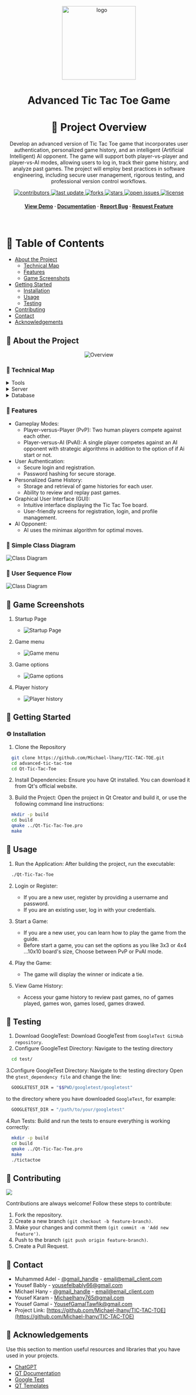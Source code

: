                     
  

<div align="center">

  <img src="TicTacToeLast - Copy/images/icon.png"   alt="logo" width="200" height="auto" />
  <h1>Advanced Tic Tac Toe Game</h1>
  
  <!-- Table of Contents -->
# :notebook_with_decorative_cover: Project Overview                                                          
  Develop an advanced version of Tic Tac Toe game that incorporates user authentication,
personalized game history, and an intelligent (Artificial Intelligent) AI opponent. The game will
support both player-vs-player and player-vs-AI modes, allowing users to log in, track their game
history, and analyze past games. The project will employ best practices in software
engineering, including secure user management, rigorous testing, and professional version
control workflows.
  
<!-- Badges -->
<p>
  <a href="https://github.com/Michael-lhany/TIC-TAC-TOE/graphs/contributors">
    <img src="https://img.shields.io/github/contributors/Michael-lhany/TIC-TAC-TOE" alt="contributors" />
  </a>
  <a href="">
    <img src="https://img.shields.io/github/last-commit/Michael-lhany/TIC-TAC-TOE" alt="last update" />
  </a>
  <a href="https://github.com/Michael-lhany/TIC-TAC-TOE/network/members">
    <img src="https://img.shields.io/github/forks/Michael-lhany/TIC-TAC-TOE" alt="forks" />
  </a>
  <a href="https://github.com/Michael-lhany/TIC-TAC-TOE/stargazers">
    <img src="https://img.shields.io/github/stars/Michael-lhany/TIC-TAC-TOE" alt="stars" />
  </a>
  <a href="https://github.com/Michael-lhany/TIC-TAC-TOE/issues/">
    <img src="https://img.shields.io/github/issues/Michael-lhany/TIC-TAC-TOE" alt="open issues" />
  </a>
  <a href="https://github.com/Michael-lhany/TIC-TAC-TOE/master/LICENSE">
    <img src="https://img.shields.io/github/license/Michael-lhany/TIC-TAC-TOE.svg" alt="license" />
  </a>
</p>
   
<h4>
    <a href="https://github.com/Michael-lhany/TIC-TAC-TOE/overview.gif">View Demo</a>
  <span> · </span>
    <a href="https://github.com/Michael-lhany/TIC-TAC-TOE/TicTacToe SRS.doc">Documentation</a>
  <span> · </span>
    <a href="https://github.com/Michael-lhany/TIC-TAC-TOE/issues/">Report Bug</a>
  <span> · </span>
    <a href="https://github.com/Michael-lhany/TIC-TAC-TOE/issues/">Request Feature</a>
  </h4>
</div>

<br />

<!-- Table of Contents -->
# :notebook_with_decorative_cover: Table of Contents                                                                                                    
- [About the Project](#star2-about-the-project)
  * [Technical Map](#space_invader-tech-stack)
  * [Features](#dart-features)
  * [Game Screenshots](#key-environment-variables)
- [Getting Started](#toolbox-getting-started)
  * [Installation](#gear-installation)
  * [Usage](#toolbox)
  * [Testing](#bangbang-prerequisites)
- [Contributing](#wave-contributing)
- [Contact](#handshake-contact)
- [Acknowledgements](#gem-acknowledgements)
  

<!-- About the Project -->
## :star2: About the Project

<div align="center">
  <img src="overview.gif" alt="Overview" />
</div>

<!-- Tools -->
### :space_invader: Technical Map

<details>
  <summary>Tools</summary>
  <ul>
    <li><a href="https://visualstudio.microsoft.com/">VisualStudio</a></li>
    <li><a href="https://www.jetbrains.com/clion/">CLion</a></li>
    <li><a href="https://www.qt.io/product/development-tools">GUI Framework: Qt</a></li>
    <li><a href="https://en.wikipedia.org/wiki/Google_Test">GoogleTest framework</a></li>
    <li><a href="https://doc.qt.io/qt-6/qmake-manual.html">Qmake</a></li>
  </ul>
</details>

<details>
  <summary>Server</summary>
  <ul>
    <li><a href="https://github.com/">Git & Github</a></li>
  </ul>
</details>

<details>
<summary>Database</summary>
  <ul>
    <li><a href="https://www.mysql.com/">MySQL</a></li>
  </ul>
</details>

<!-- Features -->
### :dart: Features

- Gameplay Modes:
     * Player-versus-Player (PvP): Two human players compete against each other.
     * Player-versus-AI (PvAI): A single player competes against an AI opponent with strategic algorithms in addition to the option of if Ai start or not.
- User Authentication:
     * Secure login and registration.
     * Password hashing for secure storage.
- Personalized Game History:
     * Storage and retrieval of game histories for each user.
     * Ability to review and replay past games.
- Graphical User Interface (GUI):
     * Intuitive interface displaying the Tic Tac Toe board.
     * User-friendly screens for registration, login, and profile management.
- AI Opponent:
     * AI uses the minimax algorithm for optimal moves.

<!-- Simple Class Diagram -->
### :art: Simple Class Diagram
![Class Diagram](https://github.com/Michael-lhany/TIC-TAC-TOE/blob/main/simple%20class%20diagram.png)

<!-- User Sequence Flow -->
### :key: User Sequence Flow
![Class Diagram](https://github.com/Michael-lhany/TIC-TAC-TOE/blob/main/SequenceDiagram.png)

<!-- Game Screenshots -->
##  :art: Game Screenshots
1. Startup Page

   - ![Startup Page](https://github.com/Michael-lhany/TIC-TAC-TOE/blob/main/asserts/Capture.PNG)

2. Game menu

   - ![Game menu](https://github.com/Michael-lhany/TIC-TAC-TOE/blob/main/asserts/Capture2.PNG)

3. Game options

   - ![Game options](https://github.com/Michael-lhany/TIC-TAC-TOE/blob/main/asserts/Capture3.PNG)

4. Player history

   - ![Player history](https://github.com/Michael-lhany/TIC-TAC-TOE/blob/main/asserts/Capture4.PNG)

<!-- Getting Started -->
## 	:toolbox: Getting Started

<!-- Installation -->
### :gear: Installation
1. Clone the Repository
```bash
  git clone https://github.com/Michael-lhany/TIC-TAC-TOE.git
  cd advanced-tic-tac-toe
  cd Qt-Tic-Tac-Toe
```
2. Install Dependencies: Ensure you have Qt installed. You can download it from Qt's official website.

3. Build the Project: Open the project in Qt Creator and build it, or use the following command line instructions:
```bash
  mkdir -p build
  cd build
  qmake ../Qt-Tic-Tac-Toe.pro
  make
```

<!-- Usage -->
## :eyes: Usage
1. Run the Application: After building the project, run the executable:
```bash
  ./Qt-Tic-Tac-Toe
```
2. Login or Register:
     - If you are a new user, register by providing a username and password.
     - If you are an existing user, log in with your credentials.

3. Start a Game:
     - If you are a new user, you can learn how to play the game from the guide.
     - Before start a game, you can set the options as you like 3x3 or 4x4 ...10x10 board's size, Choose between PvP or PvAI mode.

4. Play the Game:
     - The game will display the winner or indicate a tie.

5. View Game History:
     - Access your game history to review past games, no of games played, games won, games losed, games drawed.

<!-- Testing -->
## 	:toolbox: Testing
1. Download GoogleTest: Download GoogleTest from `GoogleTest GitHub repository`.
2. Configure GoogleTest Directory: Navigate to the testing directory
```bash
  cd test/
```
3.Configure GoogleTest Directory: Navigate to the testing directory Open the `gtest_dependency file` and change the line:
```bash
  GOOGLETEST_DIR = "$$PWD/googletest/googletest"
```
  to the directory where you have downloaded `GoogleTest`, for example:
```bash
  GOOGLETEST_DIR = "/path/to/your/googletest"
```
4.Run Tests: Build and run the tests to ensure everything is working correctly:
```bash
  mkdir -p build
  cd build
  qmake ../Qt-Tic-Tac-Toe.pro
  make
  ./tictactoe
```

<!-- Contributing -->
## :wave: Contributing

<a href="https://github.com/Louis3797/awesome-readme-template/graphs/contributors">
  <img src="https://contrib.rocks/image?repo=Louis3797/awesome-readme-template" />
</a>


Contributions are always welcome! Follow these steps to contribute:
  1. Fork the repository.
  2. Create a new branch `(git checkout -b feature-branch)`.
  3. Make your changes and commit them `(git commit -m 'Add new feature')`.
  4. Push to the branch `(git push origin feature-branch)`.
  5. Create a Pull Request.


<!-- Contact -->
## :handshake: Contact

- Muhammed Adel - [@gmail_handle](https://gmail.com/twitter_handle) - email@email_client.com
- Yousef Bably - yousefelbably66@gmail.com
- Michael Hany - [@gmail_handle](https://gmail.com/twitter_handle) - email@email_client.com
- Yousef Karam - Michaelhany765@gmail.com
- Yousef Gamal - YousefGamalTawfik@gmail.com
- Project Link: [https://github.com/Michael-lhany/TIC-TAC-TOE](https://github.com/Michael-lhany/TIC-TAC-TOE)

<!-- Acknowledgments -->
## :gem: Acknowledgements

Use this section to mention useful resources and libraries that you have used in your projects.

 - [ChatGPT](https://shields.io/)
 - [QT Documentation](https://doc.qt.io/)
 - [Google Test](https://github.com/google/googletest)
 - [QT Templates](https://doc.qt.io/qt-6/qtquicktemplates2-index.html)

